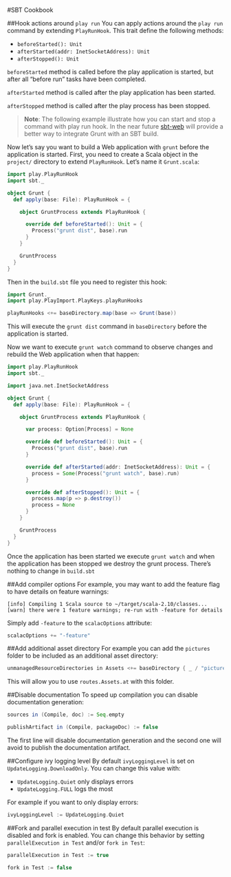 #SBT Cookbook


##Hook actions around `play run`
You can apply actions around the `play run` command by extending `PlayRunHook`.
This trait define the following methods:

* `beforeStarted(): Unit`
* `afterStarted(addr: InetSocketAddress): Unit`
* `afterStopped(): Unit`

`beforeStarted` method is called before the play application is started, but after all “before run” tasks have been completed.

`afterStarted` method is called after the play application has been started.

`afterStopped` method is called after the play process has been stopped.

> **Note**: The following example illustrate how you can start and stop a command with play run hook.
In the near future [sbt-web](https://github.com/sbt/sbt-web) will provide a better way to integrate Grunt with an SBT build.

Now let’s say you want to build a Web application with `grunt` before the application is started.
First, you need to create a Scala object in the `project/` directory to extend `PlayRunHook`.
Let’s name it `Grunt.scala`:

```scala
import play.PlayRunHook
import sbt._

object Grunt {
  def apply(base: File): PlayRunHook = {

    object GruntProcess extends PlayRunHook {

      override def beforeStarted(): Unit = {
        Process("grunt dist", base).run
      }
    }

    GruntProcess
  }
}
```

Then in the `build.sbt` file you need to register this hook:

```scala
import Grunt._
import play.PlayImport.PlayKeys.playRunHooks

playRunHooks <+= baseDirectory.map(base => Grunt(base))
```

This will execute the `grunt dist` command in `baseDirectory` before the application is started.

Now we want to execute `grunt watch` command to observe changes and rebuild the Web application when that happen:

```scala
import play.PlayRunHook
import sbt._

import java.net.InetSocketAddress

object Grunt {
  def apply(base: File): PlayRunHook = {

    object GruntProcess extends PlayRunHook {

      var process: Option[Process] = None

      override def beforeStarted(): Unit = {
        Process("grunt dist", base).run
      }

      override def afterStarted(addr: InetSocketAddress): Unit = {
        process = Some(Process("grunt watch", base).run)
      }

      override def afterStopped(): Unit = {
        process.map(p => p.destroy())
        process = None
      }
    }

    GruntProcess
  }
}
```

Once the application has been started we execute `grunt watch` and when the application has been stopped we destroy the grunt process. There’s nothing to change in `build.sbt`


##Add compiler options
For example, you may want to add the feature flag to have details on feature warnings:

```shell
[info] Compiling 1 Scala source to ~/target/scala-2.10/classes...
[warn] there were 1 feature warnings; re-run with -feature for details
```

Simply add `-feature` to the `scalacOptions` attribute:

```sbt
scalacOptions += "-feature"
```


##Add additional asset directory
For example you can add the `pictures` folder to be included as an additional asset directory:

```scala
unmanagedResourceDirectories in Assets <+= baseDirectory { _ / "pictures" }
```

This will allow you to use `routes.Assets.at` with this folder.


##Disable documentation
To speed up compilation you can disable documentation generation:

```sbt
sources in (Compile, doc) := Seq.empty

publishArtifact in (Compile, packageDoc) := false
```

The first line will disable documentation generation and the second one will avoid to publish the documentation artifact.


##Configure ivy logging level
By default `ivyLoggingLevel` is set on `UpdateLogging.DownloadOnly`. You can change this value with:

* `UpdateLogging.Quiet` only displays errors
* `UpdateLogging.FULL` logs the most

For example if you want to only display errors:

```scala
ivyLoggingLevel := UpdateLogging.Quiet
```


##Fork and parallel execution in test
By default parallel execution is disabled and fork is enabled. You can change this behavior by setting `parallelExecution in Test` and/or `fork in Test`:

```sbt
parallelExecution in Test := true

fork in Test := false
```
